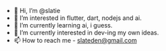 - 👋 Hi, I’m @slatie
- 👀 I’m interested in flutter, dart, nodejs and ai.
- 🌱 I’m currently learning ai, i guess.
- 💞️ I’m currently interested in dev-ing my own ideas.
- 📫 How to reach me - slateden@gmail.com

<!---
slatie/slatie is a ✨ special ✨ repository because its `README.md` (this file) appears on your GitHub profile.
You can click the Preview link to take a look at your changes.
--->
